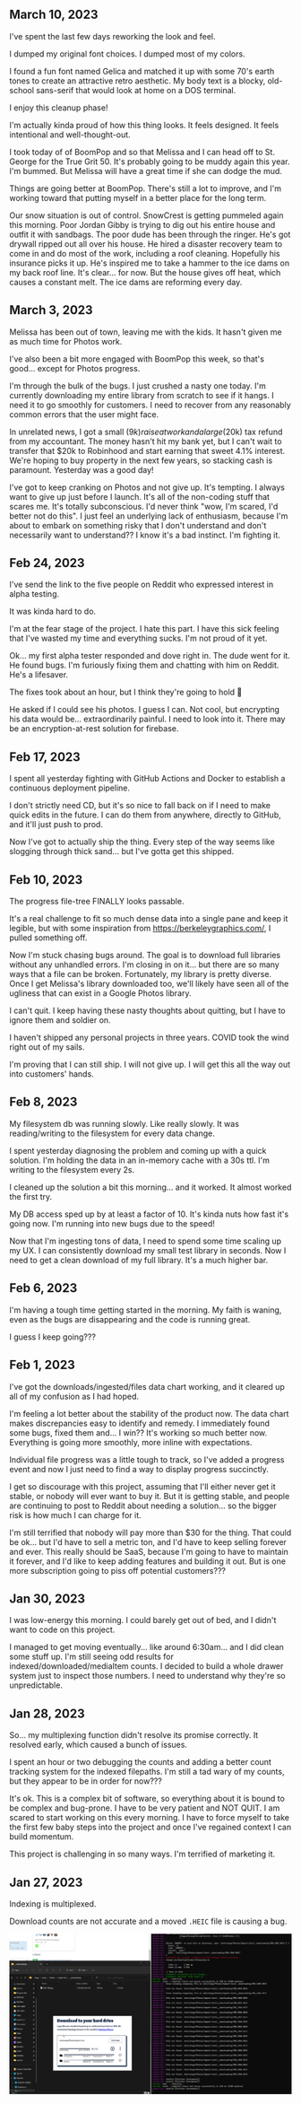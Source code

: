 ## March 10, 2023

I've spent the last few days reworking the look and feel.

I dumped my original font choices. I dumped most of my colors.

I found a fun font named Gelica and matched it up with some 70's earth tones to create an attractive retro aesthetic. My body text is a blocky, old-school sans-serif that would look at home on a DOS terminal.

I enjoy this cleanup phase!

I'm actually kinda proud of how this thing looks. It feels designed. It feels intentional and well-thought-out.

I took today of of BoomPop and so that Melissa and I can head off to St. George for the True Grit 50. It's probably going to be muddy again this year. I'm bummed. But Melissa will have a great time if she can dodge the mud.

Things are going better at BoomPop. There's still a lot to improve, and I'm working toward that putting myself in a better place for the long term.

Our snow situation is out of control. SnowCrest is getting pummeled again this morning. Poor Jordan Gibby is trying to dig out his entire house and outfit it with sandbags. The poor dude has been through the ringer. He's got drywall ripped out all over his house. He hired a disaster recovery team to come in and do most of the work, including a roof cleaning. Hopefully his insurance picks it up. He's inspired me to take a hammer to the ice dams on my back roof line. It's clear... for now. But the house gives off heat, which causes a constant melt. The ice dams are reforming every day.

## March 3, 2023

Melissa has been out of town, leaving me with the kids. It hasn't given me as much time for Photos work.

I've also been a bit more engaged with BoomPop this week, so that's good... except for Photos progress.

I'm through the bulk of the bugs. I just crushed a nasty one today. I'm currently downloading my entire library from scratch to see if it hangs. I need it to go smoothly for customers. I need to recover from any reasonably common errors that the user might face.

In unrelated news, I got a small ($9k) raise at work and a large ($20k) tax refund from my accountant. The money hasn't hit my bank yet, but I can't wait to transfer that $20k to Robinhood and start earning that sweet 4.1% interest. We're hoping to buy property in the next few years, so stacking cash is paramount. Yesterday was a good day!

I've got to keep cranking on Photos and not give up. It's tempting. I always want to give up just before I launch. It's all of the non-coding stuff that scares me. It's totally subconscious. I'd never think "wow, I'm scared, I'd better not do this". I just feel an underlying lack of enthusiasm, because I'm about to embark on something risky that I don't understand and don't necessarily want to understand?? I know it's a bad instinct. I'm fighting it.

## Feb 24, 2023

I've send the link to the five people on Reddit who expressed interest in alpha testing.

It was kinda hard to do.

I'm at the fear stage of the project. I hate this part. I have this sick feeling that I've wasted my time and everything sucks. I'm not proud of it yet.

Ok... my first alpha tester responded and dove right in. The dude went for it. He found bugs. I'm furiously fixing them and chatting with him on Reddit. He's a lifesaver. 

The fixes took about an hour, but I think they're going to hold 🤞

He asked if I could see his photos. I guess I can. Not cool, but encrypting his data would be... extraordinarily painful. I need to look into it. There may be an encryption-at-rest solution for firebase.

## Feb 17, 2023

I spent all yesterday fighting with GitHub Actions and Docker to establish a continuous deployment pipeline.

I don't strictly need CD, but it's so nice to fall back on if I need to make quick edits in the future. I can do them from anywhere, directly to GitHub, and it'll just push to prod.

Now I've got to actually ship the thing. Every step of the way seems like slogging through thick sand... but I've gotta get this shipped.

## Feb 10, 2023

The progress file-tree FINALLY looks passable.

It's a real challenge to fit so much dense data into a single pane and keep it legible, but with some inspiration from https://berkeleygraphics.com/, I pulled something off.

Now I'm stuck chasing bugs around. The goal is to download full libraries without any unhandled errors. I'm closing in on it... but there are so many ways that a file can be broken. Fortunately, my library is pretty diverse. Once I get Melissa's library downloaded too, we'll likely have seen all of the ugliness that can exist in a Google Photos library.

I can't quit. I keep having these nasty thoughts about quitting, but I have to ignore them and soldier on.

I haven't shipped any personal projects in three years. COVID took the wind right out of my sails.

I'm proving that I can still ship. I will not give up. I will get this all the way out into customers' hands.

## Feb 8, 2023

My filesystem db was running slowly. Like really slowly. It was reading/writing to the filesystem for every data change.

I spent yesterday diagnosing the problem and coming up with a quick solution. I'm holding the data in an in-memory cache with a 30s ttl. I'm writing to the filesystem every 2s.

I cleaned up the solution a bit this morning... and it worked. It almost worked the first try.

My DB access sped up by at least a factor of 10. It's kinda nuts how fast it's going now. I'm running into new bugs due to the speed!

Now that I'm ingesting tons of data, I need to spend some time scaling up my UX. I can consistently download my small test library in seconds. Now I need to get a clean download of my full library. It's a much higher bar.

## Feb 6, 2023

I'm having a tough time getting started in the morning. My faith is waning, even as the bugs are disappearing and the code is running great.

I guess I keep going???

## Feb 1, 2023

I've got the downloads/ingested/files data chart working, and it cleared up all of my confusion as I had hoped.

I'm feeling a lot better about the stability of the product now. The data chart makes discrepancies easy to identify and remedy. I immediately found some bugs, fixed them and... I win?? It's working so much better now. Everything is going more smoothly, more inline with expectations.

Individual file progress was a little tough to track, so I've added a progress event and now I just need to find a way to display progress succinctly.

I get so discourage with this project, assuming that I'll either never get it stable, or nobody will ever want to buy it. But it is getting stable, and people are continuing to post to Reddit about needing a solution... so the bigger risk is how much I can charge for it.

I'm still terrified that nobody will pay more than $30 for the thing. That could be ok... but I'd have to sell a metric ton, and I'd have to keep selling forever and ever. This really should be SaaS, because I'm going to have to maintain it forever, and I'd like to keep adding features and building it out. But is one more subscription going to piss off potential customers???

## Jan 30, 2023

I was low-energy this morning. I could barely get out of bed, and I didn't want to code on this project.

I managed to get moving eventually... like around 6:30am... and I did clean some stuff up. I'm still seeing odd results for indexed/downloaded/mediaItem counts. I decided to build a whole drawer system just to inspect those numbers. I need to understand why they're so unpredictable.

## Jan 28, 2023

So... my multiplexing function didn't resolve its promise correctly. It resolved early, which caused a bunch of issues.

I spent an hour or two debugging the counts and adding a better count tracking system for the indexed filepaths. I'm still a tad wary of my counts, but they appear to be in order for now???

It's ok. This is a complex bit of software, so everything about it is bound to be complex and bug-prone. I have to be very patient and NOT QUIT. I am scared to start working on this every morning. I have to force myself to take the first few baby steps into the project and once I've regained context I can build momentum.

This project is challenging in so many ways. I'm terrified of marketing it.

##  Jan 27, 2023

Indexing is multiplexed.

Download counts are not accurate and a moved `.HEIC` file is causing a bug.

![Jan 27](./images/2023-01-27-bugs.png)

